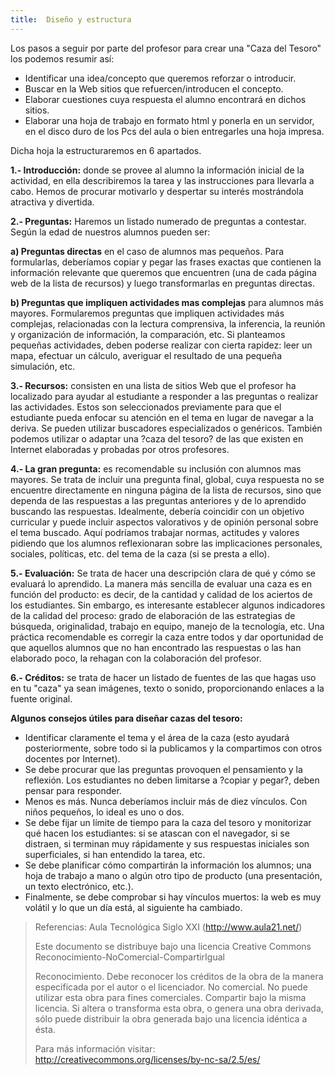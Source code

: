 ```yaml
---
title:  Diseño y estructura
---
```


Los pasos a seguir por parte del profesor para crear una "Caza del Tesoro" los podemos resumir así:

* Identificar una idea/concepto que queremos reforzar o introducir.
* Buscar en la Web sitios que refuercen/introducen el concepto.
* Elaborar cuestiones cuya respuesta el alumno encontrará en dichos sitios.
* Elaborar una hoja de trabajo en formato html y ponerla en un servidor, en el disco duro de los Pcs del aula o bien entregarles una hoja impresa.

Dicha hoja la estructuraremos en 6 apartados.

 **1.- Introducción:** donde se provee al alumno la información inicial de la actividad, en ella describiremos la tarea y las instrucciones para llevarla a cabo. Hemos de procurar motivarlo y despertar su interés mostrándola atractiva y divertida.

 **2.- Preguntas:** Haremos un listado numerado de preguntas a contestar. Según la edad de nuestros alumnos pueden ser:

**a) Preguntas directas** en el caso de alumnos mas pequeños. Para formularlas, deberíamos copiar y pegar las frases exactas que contienen la información relevante que queremos que encuentren (una de cada página web de la lista de recursos) y luego transformarlas en preguntas directas.

**b) Preguntas que impliquen actividades mas complejas** para alumnos más mayores. Formularemos preguntas que impliquen actividades más complejas, relacionadas con la lectura comprensiva, la inferencia, la reunión y organización de información, la comparación, etc. Si planteamos pequeñas actividades, deben poderse realizar con cierta rapidez: leer un mapa, efectuar un cálculo, averiguar el resultado de una pequeña simulación, etc.

**3.- Recursos:** consisten en una lista de sitios Web que el profesor ha localizado para ayudar al estudiante a responder a las preguntas o realizar las actividades. Estos son seleccionados previamente para que el estudiante pueda enfocar su atención en el tema en lugar de navegar a la deriva. Se pueden utilizar buscadores especializados o genéricos. También podemos utilizar o adaptar una ?caza del tesoro? de las que existen en Internet elaboradas y probadas por otros profesores.

**4.- La gran pregunta:** es recomendable su inclusión con alumnos mas mayores. Se trata de incluir una pregunta final, global, cuya respuesta no se encuentre directamente en ninguna página de la lista de recursos, sino que dependa de las respuestas a las preguntas anteriores y de lo aprendido buscando las respuestas. Idealmente, debería coincidir con un objetivo curricular y puede incluir aspectos valorativos y de opinión personal sobre el tema buscado. Aquí podríamos trabajar normas, actitudes y valores pidiendo que los alumnos reflexionaran sobre las implicaciones personales, sociales, políticas, etc. del tema de la caza (si se presta a ello).

**5.- Evaluación:** Se trata de hacer una descripción clara de qué y cómo se evaluará lo aprendido.
La manera más sencilla de evaluar una caza es en función del producto: es decir, de la cantidad y calidad de los aciertos de los estudiantes. Sin embargo, es interesante establecer algunos indicadores de la calidad del proceso: grado de elaboración de las estrategias de búsqueda, originalidad, trabajo en equipo, manejo de la tecnología, etc.
Una práctica recomendable es corregir la caza entre todos y dar oportunidad de que aquellos alumnos que no han encontrado las respuestas o las han elaborado poco, la rehagan con la colaboración del profesor.

**6.- Créditos:** se trata de hacer un listado de fuentes de las que hagas uso en tu "caza" ya sean imágenes, texto o sonido, proporcionando enlaces a la fuente original.

**Algunos consejos útiles para diseñar cazas del tesoro:**

*  Identificar claramente el tema y el área de la caza (esto ayudará posteriormente, sobre todo si la publicamos y la compartimos con otros docentes por Internet).
* Se debe procurar que las preguntas provoquen el pensamiento y la reflexión. Los estudiantes no deben limitarse a ?copiar y pegar?, deben pensar para responder.
* Menos es más. Nunca deberíamos incluir más de diez vínculos. Con niños pequeños, lo ideal es uno o dos.
* Se debe fijar un límite de tiempo para la caza del tesoro y monitorizar qué hacen los estudiantes: si se atascan con el navegador, si se distraen, si terminan muy rápidamente y sus respuestas iniciales son superficiales, si han entendido la tarea, etc.
* Se debe planificar cómo compartirán la información los alumnos; una hoja de trabajo a mano o algún otro tipo de producto (una presentación, un texto electrónico, etc.).
* Finalmente, se debe comprobar si hay vínculos muertos: la web es muy volátil y lo que un día está, al siguiente ha cambiado.
> 
> 
> 
> Referencias:
> Aula Tecnológica Siglo XXI (http://www.aula21.net/)
> 
> Este documento se distribuye bajo una licencia Creative Commons Reconocimiento-NoComercial-CompartirIgual
> 
> Reconocimiento. Debe reconocer los créditos de la obra de la manera especificada por el autor o el licenciador.
> No comercial. No puede utilizar esta obra para fines comerciales.
> Compartir bajo la misma licencia. Si altera o transforma esta obra, o genera una obra derivada, sólo puede distribuir la obra generada bajo una licencia idéntica a ésta.
> 
> 
> Para más información visitar: http://creativecommons.org/licenses/by-nc-sa/2.5/es/